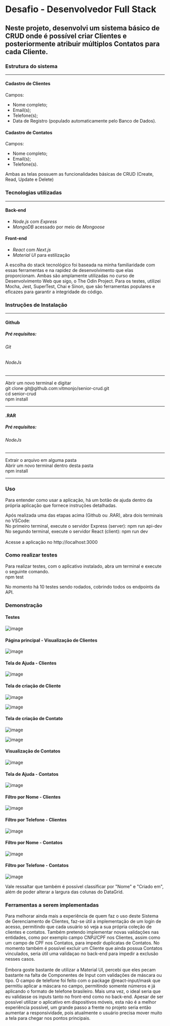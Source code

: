 # Desafio - Desenvolvedor Full Stack

## Neste projeto, desenvolvi um sistema básico de CRUD onde é possível criar Clientes e posteriormente atribuir múltiplos Contatos para cada Cliente.

### Estrutura do sistema
<hr>

#### Cadastro de Clientes
Campos:
* Nome completo;
* Email(s);
* Telefone(s);
* Data de Registro (populado automaticamente pelo Banco de Dados).

#### Cadastro de Contatos
Campos:
* Nome completo;
* Email(s);
* Telefone(s).

Ambas as telas possuem as funcionalidades básicas de CRUD (Create, Read, Update e Delete)

### Tecnologias utilizadas
<hr>

#### Back-end
* <em>Node.js</em> com <em>Express</em>
* <em>MongoDB</em> acessado por meio de <em>Mongoose</em>

#### Front-end
* <em>React</em> com <em>Next.js</em>
* <em>Material UI</em> para estilização

A escolha do stack tecnológico foi baseada na minha familiaridade com essas ferramentas e na rapidez de desenvolvimento que elas proporcionam. Ambas são amplamente utilizadas no curso de Desenvolvimento Web que sigo, o The Odin Project. Para os testes, utilizei Mocha, Jest, SuperTest, Chai e Sinon, que são ferramentas populares e eficazes para garantir a integridade do código.

### Instruções de Instalação
<hr>

#### Github

##### Pré requisitos:
###### Git
###### NodeJs
<hr>
Abrir um novo terminal e digitar <br />
git clone git@github.com:vitmonjo/senior-crud.git <br />
cd senior-crud <br />
npm install <br />

<hr>

#### .RAR

##### Pré requisitos:
###### NodeJs
<hr>
Extrair o arquivo em alguma pasta <br />
Abrir um novo terminal dentro desta pasta <br />
npm install <br />

<hr>


### Uso
Para entender como usar a aplicação, há um botão de ajuda dentro da própria aplicação que fornece instruções detalhadas. <br />

Após realizada uma das etapas acima (Github ou .RAR), abra dois terminais no VSCode: <br />
No primeiro terminal, execute o servidor Express (server): npm run api-dev <br />
No segundo terminal, execute o servidor React (client): npm run dev <br /> <br />
Acesse a aplicação no http://localhost:3000 <br />


### Como realizar testes 
Para realizar testes, com o aplicativo instalado, abra um terminal e execute o seguinte comando. <br />
npm test <br>

No momento há 10 testes sendo rodados, cobrindo todos os endpoints da API. <br />

### Demonstração

#### Testes

![image](https://github.com/vitmonjo/senior-crud/assets/95149403/f7ea84ac-7f4a-484c-8339-ee9bd88e91d4)

#### Página principal - Visualização de Clientes

![image](https://github.com/vitmonjo/senior-crud/assets/95149403/85afbe19-904a-4886-a142-caf444d275a1)

#### Tela de Ajuda - Clientes

![image](https://github.com/vitmonjo/senior-crud/assets/95149403/5ef2112e-0f31-408a-bb45-c8bc710efee2)

#### Tela de criação de Cliente

![image](https://github.com/vitmonjo/senior-crud/assets/95149403/24c59212-55fa-4d2e-9dcd-1bd57e637974)

![image](https://github.com/vitmonjo/senior-crud/assets/95149403/916f9caa-0616-4391-986c-f6c396bfb00e)

#### Tela de criação de Contato

![image](https://github.com/vitmonjo/senior-crud/assets/95149403/9015e216-156f-48cf-91c1-808a5acd440e)

![image](https://github.com/vitmonjo/senior-crud/assets/95149403/94737f93-31c3-4e01-b7be-de0546cde991)

#### Visualização de Contatos

![image](https://github.com/vitmonjo/senior-crud/assets/95149403/9206a9eb-1d98-4171-b110-79173e969cfc)

#### Tela de Ajuda - Contatos

![image](https://github.com/vitmonjo/senior-crud/assets/95149403/9f850d94-bd73-4179-b013-6d30f5b2b9ca)

#### Filtro por Nome - Clientes

![image](https://github.com/vitmonjo/senior-crud/assets/95149403/db8e8739-56f6-41d8-b28b-0b3ce8051d85)

#### Filtro por Telefone - Clientes

![image](https://github.com/vitmonjo/senior-crud/assets/95149403/032ee55d-c08f-4628-9a9d-f5a104309e3d)

#### Filtro por Nome - Contatos

![image](https://github.com/vitmonjo/senior-crud/assets/95149403/cd1ec975-53fa-4762-aab1-815f35168c09)

#### Filtro por Telefone - Contatos

![image](https://github.com/vitmonjo/senior-crud/assets/95149403/1840fd94-b73b-4d12-9972-638979eb4936)

Vale ressaltar que também é possível classificar por "Nome" e "Criado em", além de poder alterar a largura das colunas do DataGrid.

### Ferramentas a serem implementadas

Para melhorar ainda mais a experiência de quem faz o uso deste Sistema de Gerenciamento de Clientes, faz-se útil a implementação de um login de acesso, permitindo que cada usuário só veja a sua própria coleção de clientes e contatos. Também pretendo implementar novas validações nas entidades, como por exemplo campo CNPJ/CPF nos Clientes, assim como um campo de CPF nos Contatos, para impedir duplicatas de Contatos. No momento também é possível excluir um Cliente que ainda possua Contatos vinculados, seria útil uma validaçao no back-end para impedir a exclusão nesses casos. <br /><br />
Embora goste bastante de utilizar a Material UI, percebi que eles pecam bastante na falta de Componentes de Input com validações de máscara ou tipo. O campo de telefone foi feito com o package @react-input/mask que permitiu aplicar a máscara no campo, permitindo somente números e já aplicando o formato de telefone brasileiro. Mais uma vez, o ideal seria que eu validasse os inputs tanto no front-end como no back-end.
Apesar de ser possível utilizar o aplicativo em dispositivos móveis, esta não é a melhor experiência possível, um grande passo a frente no projeto seria então aumentar a responsividade, pois atualmente o usuário precisa mover muito a tela para chegar nos pontos principais.
